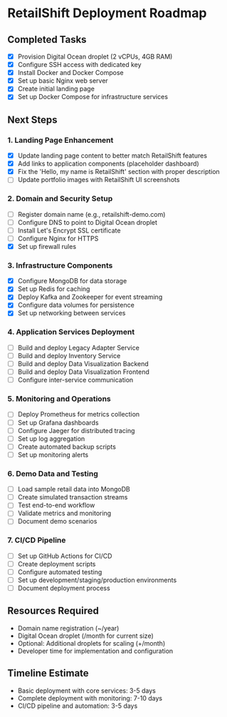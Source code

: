 # RetailShift Deployment Roadmap

## Completed Tasks

- [x] Provision Digital Ocean droplet (2 vCPUs, 4GB RAM)
- [x] Configure SSH access with dedicated key
- [x] Install Docker and Docker Compose
- [x] Set up basic Nginx web server
- [x] Create initial landing page
- [x] Set up Docker Compose for infrastructure services

## Next Steps

### 1. Landing Page Enhancement

- [x] Update landing page content to better match RetailShift features
- [x] Add links to application components (placeholder dashboard)
- [x] Fix the 'Hello, my name is RetailShift' section with proper description
- [ ] Update portfolio images with RetailShift UI screenshots

### 2. Domain and Security Setup

- [ ] Register domain name (e.g., retailshift-demo.com)
- [ ] Configure DNS to point to Digital Ocean droplet
- [ ] Install Let's Encrypt SSL certificate
- [ ] Configure Nginx for HTTPS
- [x] Set up firewall rules

### 3. Infrastructure Components

- [x] Configure MongoDB for data storage
- [x] Set up Redis for caching
- [x] Deploy Kafka and Zookeeper for event streaming
- [x] Configure data volumes for persistence
- [x] Set up networking between services

### 4. Application Services Deployment

- [ ] Build and deploy Legacy Adapter Service
- [ ] Build and deploy Inventory Service
- [ ] Build and deploy Data Visualization Backend
- [ ] Build and deploy Data Visualization Frontend
- [ ] Configure inter-service communication

### 5. Monitoring and Operations

- [ ] Deploy Prometheus for metrics collection
- [ ] Set up Grafana dashboards
- [ ] Configure Jaeger for distributed tracing
- [ ] Set up log aggregation
- [ ] Create automated backup scripts
- [ ] Set up monitoring alerts

### 6. Demo Data and Testing

- [ ] Load sample retail data into MongoDB
- [ ] Create simulated transaction streams
- [ ] Test end-to-end workflow
- [ ] Validate metrics and monitoring
- [ ] Document demo scenarios

### 7. CI/CD Pipeline

- [ ] Set up GitHub Actions for CI/CD
- [ ] Create deployment scripts
- [ ] Configure automated testing
- [ ] Set up development/staging/production environments
- [ ] Document deployment process

## Resources Required

- Domain name registration (~/year)
- Digital Ocean droplet (/month for current size)
- Optional: Additional droplets for scaling (+/month)
- Developer time for implementation and configuration

## Timeline Estimate

- Basic deployment with core services: 3-5 days
- Complete deployment with monitoring: 7-10 days
- CI/CD pipeline and automation: 3-5 days
